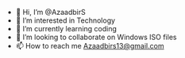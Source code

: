 - 👋 Hi, I’m @AzaadbirS
- 👀 I’m interested in Technology 
- 🌱 I’m currently learning coding 
- 💞️ I’m looking to collaborate on Windows ISO files
- 📫 How to reach me Azaadbirs13@gmail.com 
  

<!---
AzaadbirS/AzaadbirS is a ✨ special ✨ repository because its `README.md` (this file) appears on your GitHub profile.
You can click the Preview link to take a look at your changes.
--->
